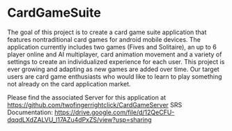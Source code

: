 # CardGameSuite
The goal of this project is to create a card game suite application that features nontraditional card games for android mobile devices. The application currently includes two games (Fives and Solitaire), an up to 6 player online and AI multiplayer, card animation movement and a variety of settings to create an individualized experience for each user. This project is ever growing and adapting as new games are added over time. Our target users are card game enthusiasts who would like to learn to play something not already on the card application market.

Please find the associated Server for this application at https://github.com/twofingerrightclick/CardGameServer
SRS Documentation: https://drive.google.com/file/d/12QeCFU-dqqdLXdZALVU_l17AZu4dPxZS/view?usp=sharing
